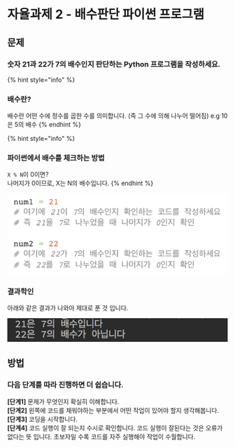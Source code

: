 # 자율과제 2 - 배수판단 파이썬 프로그램

## 문제

### 숫자 21과 22가 7의 배수인지 판단하는 Python 프로그램을 작성하세요.

{% hint style="info" %}
### 배수란?

배수란 어떤 수에 정수를 곱한 수를 의미합니다. \(즉 그 수에 의해 나누어 떨어짐\) e.g 10은 5의 배수
{% endhint %}

{% hint style="info" %}
### 파이썬에서 배수를 체크하는 방법

`X % N`이 0이면?  
나머지가 0이므로, X는 N의 배수입니다.
{% endhint %}

![&#xC774;&#xB807;&#xAC8C; &#xCF54;&#xB4DC;&#xB97C; &#xC791;&#xC131;&#xD574;&#xBCF4;&#xC138;&#xC694;.](../../.gitbook/assets/image%20%2816%29.png)

### 결과학인

아래와 같은 결과가 나와야 제대로 푼 것 입니다.

![](../../.gitbook/assets/image%20%2864%29.png)

## 방법

### 다음 단계를 따라 진행하면 더 쉽습니다.

**\[단계1\]** 문제가 무엇인지 확실히 이해합니다.  
**\[단계2\]** 왼쪽에 코드를 채워야하는 부분에서 어떤 작업이 있어야 할지 생각해봅니다.  
**\[단계3\]** 코딩을 시작합니다.  
**\[단계4\]** 코드 실행이 잘 되는지 수시로 확인합니다. 코드 실행이 잘된다는 것은 오류가 없다는 뜻 입니다. 초보자일 수록 코드를 자주 실행해야 작업이 수월합니다.

